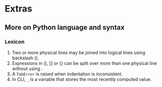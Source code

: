 # Extras

## More on Python language and syntax

### Lexicon

1. Two or more physical lines may be joined into logical lines using backslash (\).
2. Expressions in (), \[] or {} can be split over more than one physical line without using \.
3. A ```TabError``` is raised when indentation is inconsistent.
4. In CLI, ```_``` is a variable that stores the most recently computed value.

